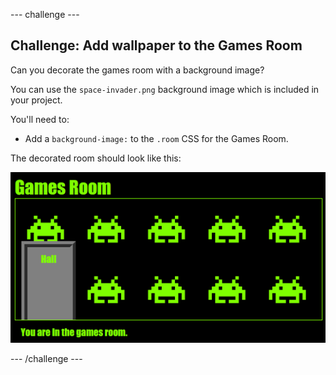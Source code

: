 \--- challenge \---

## Challenge: Add wallpaper to the Games Room

Can you decorate the games room with a background image?

You can use the `space-invader.png` background image which is included in your project.

You'll need to:

+ Add a `background-image:` to the `.room` CSS for the Games Room. 

The decorated room should look like this:

![captura de pantalla](images/rooms-games-finished.png)

\--- /challenge \---
